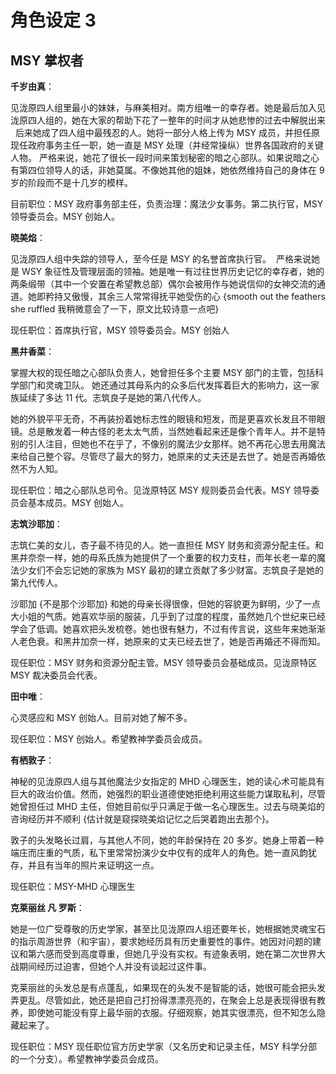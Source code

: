 # 角色设定 3

## MSY 掌权者

**千岁由真**：

见泷原四人组里最小的妹妹，与麻美相对。南方组唯一的幸存者。她是最后加入见泷原四人组的，她在大家的帮助下花了一整年的时间才从她悲惨的过去中解脱出来   后来她成了四人组中最残忍的人。她将一部分人格上传为 MSY 成员，并担任原现任政府事务主任一职，她一直是 MSY 处理（并经常操纵）世界各国政府的关键人物。 严格来说，她花了很长一段时间来策划秘密的暗之心部队。如果说暗之心有第四位领导人的话，非她莫属。不像她其他的姐妹，她依然维持自己的身体在 9 岁的阶段而不是十几岁的模样。

目前职位：MSY 政府事务部主任，负责治理：魔法少女事务。第二执行官，MSY 领导委员会。MSY 创始人。

**晓美焰**：

见泷原四人组中失踪的领导人，至今任是 MSY 的名誉首席执行官。  严格来说她是 WSY 象征性及管理层面的领袖。她是唯一有过往世界历史记忆的幸存者，她的两条缎带（其中一个安置在希望教总部）偶尔会被用作与她说信仰的女神交流的通道。她即矜持又傲慢，其余三人常常得抚平她受伤的心 {smooth out the feathers she ruffled 我稍微意会了一下，原文比较诗意一点吧}

现任职位：首席执行官，MSY 领导委员会。MSY 创始人

**黑井香菜**：

掌握大权的现任暗之心部队负责人，她曾担任多个主要 MSY 部门的主管，包括科学部门和灵魂卫队。 她还通过其母系内的众多后代发挥着巨大的影响力，这一家族延续了多达 11 代。志筑良子是她的第八代传人。

她的外貌平平无奇，不再装扮着她标志性的眼镜和短发，而是更喜欢长发且不带眼镜。总是散发着一种古怪的老太太气质，当然她看起来还是像个青年人。并不是特别的引人注目，但她也不在乎了，不像别的魔法少女那样。她不再花心思去用魔法来给自己整个容。尽管尽了最大的努力，她原来的丈夫还是去世了。她是否再婚依然不为人知。

现任职位：暗之心部队总司令。见泷原特区 MSY 规则委员会代表。MSY 领导委员会基本成员。MSY 创始人。

**志筑沙耶加**：

志筑仁美的女儿，杏子最不待见的人。她一直担任 MSY 财务和资源分配主任。和黑井奈奈一样，她的母系氏族为她提供了一个重要的权力支柱，而年长老一辈的魔法少女们不会忘记她的家族为 MSY 最初的建立贡献了多少财富。志筑良子是她的第九代传人。

沙耶加 {不是那个沙耶加} 和她的母亲长得很像，但她的容貌更为鲜明，少了一点大小姐的气质。她喜欢华丽的服装，几乎到了过度的程度，虽然她几个世纪来已经学会了低调。她喜欢把头发梳卷。她也很有魅力，不过有传言说，这些年来她渐渐人老色衰。和黑井加奈一样，她原来的丈夫已经去世了，她是否再婚还不得而知。

现任职位：MSY 财务和资源分配主管。MSY 领导委员会基础成员。见泷原特区 MSY 裁决委员会代表。

**田中唯**：

心灵感应和 MSY 创始人。目前对她了解不多。

现任职位：MSY 创始人。希望教神学委员会成员。

**有栖敦子**：

神秘的见泷原四人组与其他魔法少女指定的 MHD 心理医生，她的读心术可能具有巨大的政治价值。然而，她强烈的职业道德使她拒绝利用这些能力谋取私利，尽管她曾担任过 MHD 主任，但她目前似乎只满足于做一名心理医生。过去与晓美焰的咨询经历并不顺利 {估计就是窥探晓美焰记忆之后哭着跑出去那个}。

敦子的头发略长过肩，与其他人不同，她的年龄保持在 20 多岁。她身上带着一种端庄而庄重的气质，私下里常常扮演少女中仅有的成年人的角色。她一直风韵犹存，并且有当年的照片来证明这一点。

现任职位：MSY-MHD 心理医生

**克莱丽丝 凡 罗斯**：

她是一位广受尊敬的历史学家，甚至比见泷原四人组还要年长，她根据她灵魂宝石的指示周游世界（和宇宙），要求她经历具有历史重要性的事件。她因对问题的建议和第六感而受到高度尊重，但她几乎没有实权。有迹象表明，她在第二次世界大战期间经历过迫害，但她个人并没有谈起过这件事。

克莱丽丝的头发总是有点蓬乱，如果现在的头发不是智能的话，她很可能会把头发弄更乱。尽管如此，她还是把自己打扮得漂漂亮亮的，在聚会上总是表现得很有教养，即使她可能没有穿上最华丽的衣服。仔细观察，她其实很漂亮，但不知怎么隐藏起来了。

现任职位：MSY 现任职位官方历史学家（又名历史和记录主任，MSY 科学分部的一个分支）。希望教神学委员会成员。
